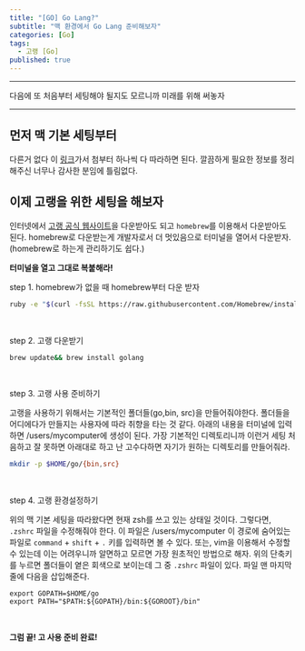 ```yaml
---
title: "[GO] Go Lang?"
subtitle: "맥 환경에서 Go Lang 준비해보자"
categories: [Go]
tags:
  - 고랭 [Go]
published: true
---
```


***
다음에 또 처음부터 세팅해야 될지도 모르니까 미래를 위해 써놓자 

***

## 먼저 맥 기본 세팅부터
다른거 없다 이 [링크](https://subicura.com/2017/11/22/mac-os-development-environment-setup.html)가서 첨부터 하나씩 다 따라하면 된다. 깔끔하게 필요한 정보를 정리해주신 너무나 감사한 분임에 틀림없다. 

## 이제 고랭을 위한 세팅을 해보자
인터넷에서 [고랭 공식 웹사이트](https://golang.org/dl/)을 다운받아도 되고 `homebrew`를 이용해서 다운받아도 된다. homebrew로 다운받는게 개발자로서 더 멋있음으로 터미널을 열어서 다운받자. (homebrew로 하는게 관리하기도 쉽다.)

**터미널을 열고 그대로 복붙해라!**

step 1. homebrew가 없을 때 homebrew부터 다운 받자  

```bash
ruby -e "$(curl -fsSL https://raw.githubusercontent.com/Homebrew/install/master/install)"
```  
<br>

step 2. 고랭 다운받기  

```bash
brew update&& brew install golang
```  
<br>

step 3. 고랭 사용 준비하기  

고랭을 사용하기 위해서는 기본적인 폴더들(go,bin, src)을 만들어줘야한다. 폴더들을 어디에다가 만들지는 사용자에 따라 취향을 타는 것 같다. 아래의 내용을 터미널에 입력하면 /users/mycomputer에 생성이 된다. 
가장 기본적인 디렉토리니까 이런거 세팅 처음하고 잘 못하면 아래대로 하고 난 고수다하면 자기가 원하는 디렉토리를 만들어줘라.

```bash
mkdir -p $HOME/go/{bin,src}
```  
<br>

step 4. 고랭 환경설정하기

위의 맥 기본 세팅을 따라왔다면 현재 zsh를 쓰고 있는 상태일 것이다. 그렇다면, `.zshrc` 파일을 수정해줘야 한다. 이 파일은 /users/mycomputer 이 경로에 숨어있는 파일로 `command` + `shift` + `.` 키를 입력하면 볼 수 있다. 또는, vim을 이용해서 수정할 수 있는데 이는 어려우니까 알면하고 모르면 가장 원초적인 방법으로 해자. 위의 단축키를 누르면 폴더들이 옅은 회색으로 보이는데 그 중 `.zshrc` 파일이 있다. 
파일 맨 마지막 줄에 다음을 삽입해준다. 

```
export GOPATH=$HOME/go
export PATH="$PATH:${GOPATH}/bin:${GOROOT}/bin"
```

<br>

**그럼 끝! 고 사용 준비 완료!**